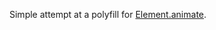 Simple attempt at a polyfill for [Element.animate](https://developer.mozilla.org/en-US/docs/Web/API/Element/animate).
